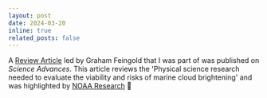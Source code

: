```yaml
---
layout: post
date: 2024-03-20
inline: true
related_posts: false
---
```


A [Review Article](https://www.science.org/doi/10.1126/sciadv.adi8594) led by Graham Feingold that I was part of was published on _Science Advances_. This article reviews the 'Physical science research needed to evaluate the viability and risks of marine cloud brightening' and was highlighted by [NOAA Research](https://research.noaa.gov/scientists-detail-research-to-assess-viability-and-risks-of-marine-cloud-brightening/) :page_with_curl: 
